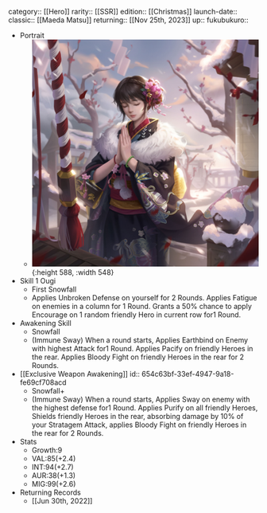 category:: [[Hero]]
rarity:: [[SSR]]
edition:: [[Christmas]]
launch-date:: 
classic:: [[Maeda Matsu]] 
returning:: [[Nov 25th, 2023]] 
up:: 
fukubukuro::

- Portrait
	- ![limited hero (1).jpg](../assets/limited_hero_(1)_1657008958069_0.jpg){:height 588, :width 548}
- Skill 1 Ougi
	- First Snowfall
	- Applies Unbroken Defense on yourself for 2 Rounds. Applies Fatigue on enemies in a column for 1 Round. Grants a 50% chance to apply Encourage on 1 random friendly Hero in current row for1 Round.
- Awakening Skill
	- Snowfall
	- (Immune Sway) When a round starts, Applies Earthbind on Enemy with highest Attack for1 Round. Applies Pacify on friendly Heroes in the rear. Applies Bloody Fight on friendly Heroes in the rear for 2 Rounds.
- [[Exclusive Weapon Awakening]]
  id:: 654c63bf-33ef-4947-9a18-fe69cf708acd
	- Snowfall+
	- (Immune Sway) When a round starts, Applies Sway on enemy with the highest defense for1 Round. Applies Purify on all friendly Heroes, Shields friendly Heroes in the rear, absorbing damage by 10% of your Stratagem Attack, applies Bloody Fight on friendly Heroes in the rear for 2 Rounds.
- Stats
	- Growth:9
	- VAL:85(+2.4)
	- INT:94(+2.7)
	- AUR:38(+1.3)
	- MIG:99(+2.6)
- Returning Records
	- [[Jun 30th, 2022]]